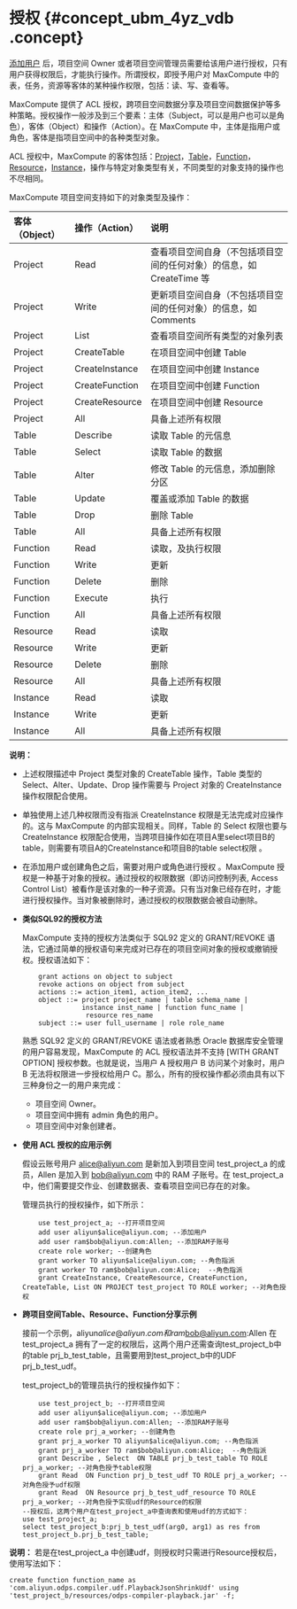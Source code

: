 # 授权 {#concept_ubm_4yz_vdb .concept}

[添加用户](intl.zh-CN/用户指南/安全指南/用户管理.md) 后，项目空间 Owner 或者项目空间管理员需要给该用户进行授权，只有用户获得权限后，才能执行操作。所谓授权，即授予用户对 MaxCompute 中的表，任务，资源等客体的某种操作权限，包括：读、写、查看等。

MaxCompute 提供了 ACL 授权，跨项目空间数据分享及项目空间数据保护等多种策略。授权操作一般涉及到三个要素：主体（Subject，可以是用户也可以是角色），客体（Object）和操作（Action）。在 MaxCompute 中，主体是指用户或角色，客体是指项目空间中的各种类型对象。

ACL 授权中，MaxCompute 的客体包括：[Project](../../../../intl.zh-CN/产品简介/基本概念/项目空间.md)，[Table](../../../../intl.zh-CN/产品简介/基本概念/表.md)，[Function](../../../../intl.zh-CN/产品简介/基本概念/函数.md)，[Resource](../../../../intl.zh-CN/产品简介/基本概念/资源.md)，[Instance](../../../../intl.zh-CN/产品简介/基本概念/任务实例.md)，操作与特定对象类型有关，不同类型的对象支持的操作也不尽相同。

MaxCompute 项目空间支持如下的对象类型及操作：

|客体（Object）|操作（Action）|说明|
|:---------|:---------|:-|
|Project|Read|查看项目空间自身（不包括项目空间的任何对象）的信息，如 CreateTime 等|
|Project|Write|更新项目空间自身（不包括项目空间的任何对象）的信息，如 Comments|
|Project|List|查看项目空间所有类型的对象列表|
|Project|CreateTable|在项目空间中创建 Table|
|Project|CreateInstance|在项目空间中创建 Instance|
|Project|CreateFunction|在项目空间中创建 Function|
|Project|CreateResource|在项目空间中创建 Resource|
|Project|All|具备上述所有权限|
|Table|Describe|读取 Table 的元信息|
|Table|Select|读取 Table 的数据|
|Table|Alter|修改 Table 的元信息，添加删除分区|
|Table|Update|覆盖或添加 Table 的数据|
|Table|Drop|删除 Table|
|Table|All|具备上述所有权限|
|Function|Read|读取，及执行权限|
|Function|Write|更新|
|Function|Delete|删除|
|Function|Execute|执行|
|Function|All|具备上述所有权限|
|Resource|Read|读取|
|Resource|Write|更新|
|Resource|Delete|删除|
|Resource|All|具备上述所有权限|
|Instance|Read|读取|
|Instance|Write|更新|
|Instance|All|具备上述所有权限|

**说明：** 

-   上述权限描述中 Project 类型对象的 CreateTable 操作，Table 类型的 Select、Alter、Update、Drop 操作需要与 Project 对象的 CreateInstance 操作权限配合使用。
-   单独使用上述几种权限而没有指派 CreateInstance 权限是无法完成对应操作的。这与 MaxCompute 的内部实现相关。同样，Table 的 Select 权限也要与 CreateInstance 权限配合使用，当跨项目操作如在项目A里select项目B的table，则需要有项目A的CreateInstance和项目B的table select权限 。
-   在添加用户或创建角色之后，需要对用户或角色进行授权 。MaxCompute 授权是一种基于对象的授权。通过授权的权限数据（即访问控制列表, Access Control List）被看作是该对象的一种子资源。只有当对象已经存在时，才能进行授权操作。当对象被删除时，通过授权的权限数据会被自动删除。

-   **类似SQL92的授权方法**

    MaxCompute 支持的授权方法类似于 SQL92 定义的 GRANT/REVOKE 语法，它通过简单的授权语句来完成对已存在的项目空间对象的授权或撤销授权。授权语法如下：

    ```
        grant actions on object to subject
        revoke actions on object from subject
        actions ::= action_item1, action_item2, ...
        object ::= project project_name | table schema_name |
                   instance inst_name | function func_name |
                    resource res_name
        subject ::= user full_username | role role_name
    ```

    熟悉 SQL92 定义的 GRANT/REVOKE 语法或者熟悉 Oracle 数据库安全管理的用户容易发现，MaxCompute 的 ACL 授权语法并不支持 \[WITH GRANT OPTION\] 授权参数。也就是说，当用户 A 授权用户 B 访问某个对象时，用户 B 无法将权限进一步授权给用户 C。那么，所有的授权操作都必须由具有以下三种身份之一的用户来完成：

    -   项目空间 Owner。
    -   项目空间中拥有 admin 角色的用户。
    -   项目空间中对象创建者。
-   **使用 ACL 授权的应用示例**

    假设云账号用户 alice@aliyun.com 是新加入到项目空间 test\_project\_a 的成员，Allen 是加入到 bob@aliyun.com 中的 RAM 子账号。在 test\_project\_a 中，他们需要提交作业、创建数据表、查看项目空间已存在的对象。

    管理员执行的授权操作，如下所示：

    ```
        use test_project_a; --打开项目空间
        add user aliyun$alice@aliyun.com; --添加用户
        add user ram$bob@aliyun.com:Allen; --添加RAM子账号
        create role worker; --创建角色
        grant worker TO aliyun$alice@aliyun.com; --角色指派
        grant worker TO ram$bob@aliyun.com:Alice;  --角色指派
        grant CreateInstance, CreateResource, CreateFunction, CreateTable, List ON PROJECT test_project TO ROLE worker; --对角色授权
    ```

-   **跨项目空间Table、Resource、Function分享示例**

    接前一个示例，aliyun$alice@aliyun.com 和 ram$bob@aliyun.com:Allen 在test\_project\_a 拥有了一定的权限后，这两个用户还需查询test\_project\_b中的table prj\_b\_test\_table，且需要用到test\_project\_b中的UDF prj\_b\_test\_udf。

    test\_project\_b的管理员执行的授权操作如下：

    ```
        use test_project_b; --打开项目空间
        add user aliyun$alice@aliyun.com; --添加用户
        add user ram$bob@aliyun.com:Allen; --添加RAM子账号
        create role prj_a_worker; --创建角色
        grant prj_a_worker TO aliyun$alice@aliyun.com; --角色指派
        grant prj_a_worker TO ram$bob@aliyun.com:Alice;  --角色指派
        grant Describe , Select  ON TABLE prj_b_test_table TO ROLE prj_a_worker; --对角色授予table权限
        grant Read  ON Function prj_b_test_udf TO ROLE prj_a_worker; --对角色授予udf权限
        grant Read  ON Resource prj_b_test_udf_resource TO ROLE prj_a_worker; --对角色授予实现udf的Resource的权限
    --授权后，这两个用户在test_project_a中查询表和使用udf的方式如下：
    use test_project_a;
    select test_project_b:prj_b_test_udf(arg0, arg1) as res from test_project_b.prj_b_test_table;
    ```


**说明：** 若是在test\_project\_a 中创建udf，则授权时只需进行Resource授权后，使用写法如下：

```
create function function_name as 'com.aliyun.odps.compiler.udf.PlaybackJsonShrinkUdf' using 'test_project_b/resources/odps-compiler-playback.jar' -f;
```


